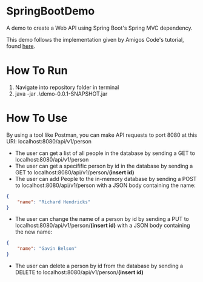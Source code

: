 # SpringBootDemo
A demo to create a Web API using Spring Boot's Spring MVC dependency.

This demo follows the implementation given by Amigos Code's tutorial, found [here](https://www.youtube.com/watch?v=vtPkZShrvXQ).

# How To Run
1. Navigate into repository folder in terminal
2. java -jar .\demo-0.0.1-SNAPSHOT.jar

# How To Use
By using a tool like Postman, you can make API requests to port 8080 at this URI: localhost:8080/api/v1/person
- The user can get a list of all people in the database by sending a GET to localhost:8080/api/v1/person
- The user can get a specifific person by id in the database by sending a GET to localhost:8080/api/v1/person/**(insert id)**
- The user can add People to the in-memory database by sending a POST to localhost:8080/api/v1/person with a JSON body containing the name:
```json
{
	"name": "Richard Hendricks"
}
```
- The user can change the name of a person by id by sending a PUT to localhost:8080/api/v1/person/**(insert id)** with a JSON body containing the new name:
```json
{
	"name": "Gavin Belson"
}
```
- The user can delete a person by id from the database by sending a DELETE to localhost:8080/api/v1/person/**(insert id)**
